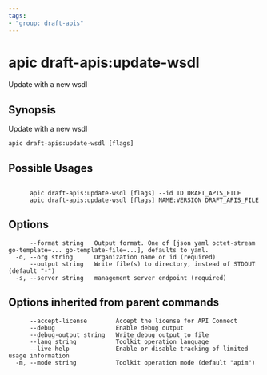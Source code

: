 ```yaml
---
tags:
- "group: draft-apis"
---
```

# apic draft-apis:update-wsdl

Update with a new wsdl

## Synopsis

Update with a new wsdl

```
apic draft-apis:update-wsdl [flags]
```

## Possible Usages

```

      apic draft-apis:update-wsdl [flags] --id ID DRAFT_APIS_FILE
      apic draft-apis:update-wsdl [flags] NAME:VERSION DRAFT_APIS_FILE

```

## Options

```
      --format string   Output format. One of [json yaml octet-stream go-template=... go-template-file=...], defaults to yaml.
  -o, --org string      Organization name or id (required)
      --output string   Write file(s) to directory, instead of STDOUT (default "-")
  -s, --server string   management server endpoint (required)
```

## Options inherited from parent commands

```
      --accept-license        Accept the license for API Connect
      --debug                 Enable debug output
      --debug-output string   Write debug output to file
      --lang string           Toolkit operation language
      --live-help             Enable or disable tracking of limited usage information
  -m, --mode string           Toolkit operation mode (default "apim")
```
